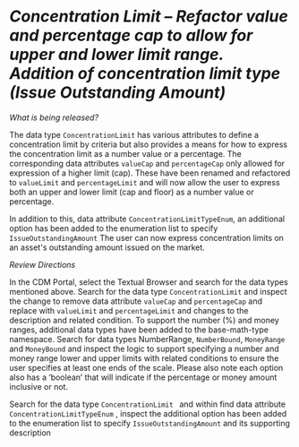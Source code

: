 # *Concentration Limit – Refactor value and percentage cap to allow for upper and lower limit range. Addition of concentration limit type (Issue Outstanding Amount)*

_What is being released?_

The data type `ConcentrationLimit` has various attributes to define a concentration limit by criteria but also provides a means for how to express the concentration limit as a number value or a percentage.  The corresponding data attributes `valueCap` and `percentageCap` only allowed for expression of a higher limit (cap). These have been renamed and refactored to `valueLimit` and `percentageLimit` and will now allow the user to express both an upper and lower limit (cap and floor) as a number value or percentage. 

In addition to this, data attribute `ConcentrationLimitTypeEnum`, an additional option has been added to the enumeration list to specify `IssueOutstandingAmount` The user can now express concentration limits on an asset's outstanding amount issued on the market.


_Review Directions_

In the CDM Portal, select the Textual Browser and search for the data types mentioned above.
Search for the data type `ConcentrationLimit` and inspect the change to remove data attribute `valueCap` and `percentageCap` and replace with `valueLimit` and `percentageLimit` 
and changes to the description and related condition.
To support the number (%) and money ranges, additional data types have been added to the base-math-type namespace. Search for data types NumberRange, `NumberBound`, `MoneyRange` and `MoneyBound` and inspect the logic to support specifying a number and money range lower and upper limits with related conditions to ensure the user specifies at least one ends of the scale. Please also note each option also has a ‘boolean’ that will indicate if the percentage or money amount inclusive or not.

Search for the data type `ConcentrationLimit ` and within find data attribute `ConcentrationLimitTypeEnum` , inspect the additional option has been added to the enumeration list to specify `IssueOutstandingAmount` and its supporting description 



